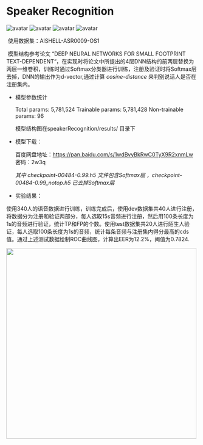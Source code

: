 # Speaker Recognition

![avatar](https://img.shields.io/badge/contributions-welcome-brightgreen.svg?style=flat)
![avatar](https://badges.frapsoft.com/os/v2/open-source.png?v=103)
![avatar](https://img.shields.io/badge/Made%20with-Python-1f425f.svg)
![avatar](https://img.shields.io/badge/license-Apache_2-blue.svg)

​	使用数据集：AISHELL-ASR0009-OS1  

​	模型结构参考论文 “DEEP NEURAL NETWORKS FOR SMALL FOOTPRINT TEXT-DEPENDENT“，在实现时将论文中所提出的4层DNN结构的前两层替换为两层一维卷积，训练时通过Softmax分类器进行训练，注册及验证时将Softmax层去掉，DNN的输出作为d-vector,通过计算 *cosine-distance*  来判别说话人是否在注册集内。

* 模型参数统计

  Total params: 5,781,524
  Trainable params: 5,781,428
  Non-trainable params: 96

  模型结构图在speakerRecognition/results/ 目录下

* 模型下载：

  百度网盘地址：https://pan.baidu.com/s/1wdBvyBkRwC0TyX9R2xnmLw		密码：2w3q

  *其中 checkpoint-00484-0.99.h5 文件包含Softmax层 ，checkpoint-00484-0.99_notop.h5 已去掉Softmax层* 

* 实验结果：

​	使用340人的语音数据进行训练，训练完成后，使用dev数据集共40人进行注册，将数据分为注册和验证两部分，每人选取15s音频进行注册，然后用100条长度为1s的音频进行验证，统计TP和FP的个数。使用test数据集共20人进行陌生人验证，每人选取100条长度为1s的音频，统计每条音频与注册集内得分最高的cds值。通过上述测试数据绘制ROC曲线图，计算出EER为12.2%，阈值为0.7824.

<img src="https://github.com/houzhengzhang/speaker_recognition/blob/master/results/plots/checkpoint-00484-0.99.jpg" width="500" hegiht="313" align=center />
